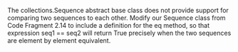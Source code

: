 The collections.Sequence abstract base class does not provide support for
comparing two sequences to each other. Modify our Sequence class from
Code Fragment 2.14 to include a definition for the eq method, so
that expression seq1 == seq2 will return True precisely when the two
sequences are element by element equivalent.